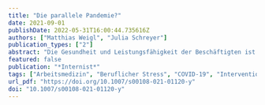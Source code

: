 ```yaml
---
title: "Die parallele Pandemie?"
date: 2021-09-01
publishDate: 2022-05-31T16:00:44.735616Z
authors: ["Matthias Weigl", "Julia Schreyer"]
publication_types: ["2"]
abstract: "Die Gesundheit und Leistungsfähigkeit der Beschäftigten ist essenziell für ein funktionierendes Gesundheitswesen. Ein substanzieller Anteil der Beschäftigten berichtet – auch schon vor der Coronavirus-disease-2019(COVID-19)-Pandemie – Beeinträchtigungen der psychischen Gesundheit in der Arbeit. Dieser Beitrag umreißt Wissensstand und Evidenz zu Fördermaßnahmen der psychischen Gesundheit am Arbeitsplatz mit besonderem Schwerpunkt auf der Arbeits- und Tätigkeitsgestaltung. Neben einer ersten Übersicht zu Ansätzen werden auch Faktoren erfolgreicher und effektiver Ansätze angesprochen."
featured: false
publication: "*Internist*"
tags: ["Arbeitsmedizin", "Beruflicher Stress", "COVID‑19", "Interventionen am Arbeitsplatz", "Interventions at work", "Mental health", "Occupational medicine", "Occupational stress", "Psychische Gesundheit"]
url_pdf: "https://doi.org/10.1007/s00108-021-01120-y"
doi: "10.1007/s00108-021-01120-y"
---
```


